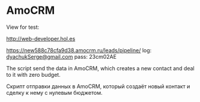 # AmoCRM

View for test:

http://web-developer.hol.es

https://new588c78cfa9d38.amocrm.ru/leads/pipeline/
	log:  dyachukSerge@gmail.com
	pass: 23cm02AE

The script send the data in AmoCRM, which creates a new contact and deal to it with zero budget.

Скрипт отправки данных в AmoCRM, который создаёт новый контакт и сделку к нему с нулевым бюджетом.